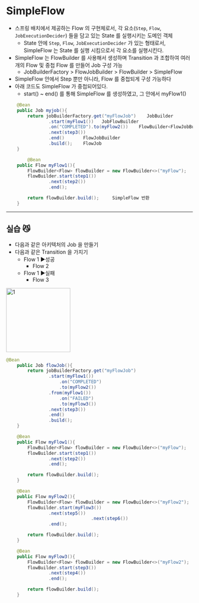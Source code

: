# SimpleFlow

- 스프링 배치에서 제공하는 Flow 의 구현체로서, 각 요소(`Step`, `Flow`, `JobExecutionDecider`) 들을 담고 있는 State 를 실행시키는 도메인 객체
  - State 안에 `Step`, `Flow`, `JobExecutionDecider` 가 있는 형태로서, SimpleFlow 는 State 를 실행 시킴으로서 각 요소를 실행시킨다.
- SimpleFlow 는 FlowBuilder 를 사용해서 생성하며 Transition 과 조합하여 여러개의 Flow 및 중첩 Flow 를 만들어 Job 구성 가능
  - JobBuilderFactory > FlowJobBuilder > FlowBuilder > SimpleFlow
- SimpleFlow 안에서 Step 뿐만 아니라, Flow 를 중첩되게 구성 가능하다
- 아래 코드도 SimpleFlow 가 중첩되어있다.
  - start() ~ end() 를 통해 SimpleFlow 를 생성하였고,  그 안에서 myFlow1()

```java
    @Bean
    public Job myjob(){
        return jobBuilderFactory.get("myFlowJob")    JobBuilder
                .start(myFlow1())   JobFlowBuilder
                .on("COMPLETED").to(myFlow2())    FlowBuilder<FlowJobBuilder>
                .next(step3())
                .end()       FlowJobBuilder
                .build();    FlowJob
    }

		@Bean
    public Flow myFlow1(){
        FlowBuilder<Flow> flowBuilder = new FlowBuilder<>("myFlow");
        flowBuilder.start(step1())
                .next(step2())
                .end();

        return flowBuilder.build();     SimpleFlow 반환
    }
```

---

## 실습 😼

- 다음과 같은 아키텍처의 Job 을 만들기
- 다음과 같은 Transition 을 가지기
  - Flow 1 ▶️성공
    - Flow 2
  - Flow 1 ▶️실패
    - Flow 3

<img width="173" alt="1" src="https://github.com/gilyeon00/TIL/assets/52391627/22471ab2-b2e3-4a66-a4f5-2357ef5a8bd6">

```java
@Bean
    public Job flowJob(){
        return jobBuilderFactory.get("myFlowJob")
                .start(myFlow1())
                    .on("COMPLETED")
                    .to(myFlow2())
                .from(myFlow1())
                    .on("FAILED")
                    .to(myFlow3())
                .next(step3())
                .end()
                .build();
    }

    @Bean
    public Flow myFlow1(){
        FlowBuilder<Flow> flowBuilder = new FlowBuilder<>("myFlow");
        flowBuilder.start(step1())
                .next(step2())
                .end();

        return flowBuilder.build();
    }

    @Bean
    public Flow myFlow2(){
        FlowBuilder<Flow> flowBuilder = new FlowBuilder<>("myFlow2");
        flowBuilder.start(myFlow3())
                .next(step5())
								.next(step6())
                .end();

        return flowBuilder.build();
    }

    @Bean
    public Flow myFlow3(){
        FlowBuilder<Flow> flowBuilder = new FlowBuilder<>("myFlow2");
        flowBuilder.start(step3())
                .next(step4())
                .end();

        return flowBuilder.build();
    }
```